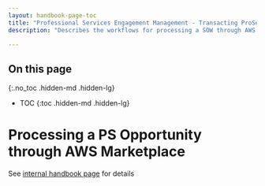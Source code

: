 ```yaml
---
layout: handbook-page-toc
title: "Professional Services Engagement Management - Transacting ProServ business through AWS Marketplace"
description: "Describes the workflows for processing a SOW through AWS Marketplace."

---
```


## On this page
{:.no_toc .hidden-md .hidden-lg}

- TOC
{:toc .hidden-md .hidden-lg}

# Processing a PS Opportunity through AWS Marketplace

See [internal handbook page](https://internal.gitlab.com/handbook/customer-success/professional-services/transacting-partners/transacting-partners/#aws-marketplace) for details


